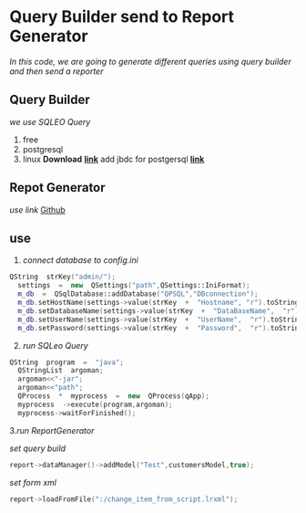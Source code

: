 # Query Builder send to  Report Generator

*In this code, we are going to generate different queries using query builder and then send a reporter*

## Query Builder
*we use SQLEO Query* 
1. free
2. postgresql
3. linux
**Download**
**[link](https://sourceforge.net/projects/sqleo/)**
add jbdc for postgersql
**[link](https://jdbc.postgresql.org/download/postgresql-42.3.4.jar)**

## Repot Generator
 *use link* [Github](https://github.com/HOOSHANKAVOSHBORNA/REPORTGENERATOR)

## use 
1. *connect database to config.ini*

```c++
QString  strKey("admin/");
  settings  =  new  QSettings("path",QSettings::IniFormat);
  m_db  =  QSqlDatabase::addDatabase("QPSQL","DBconnection");
  m_db.setHostName(settings->value(strKey  +  "Hostname", "r").toString());
  m_db.setDatabaseName(settings->value(strKey  +  "DataBaseName",  "r").toString());
  m_db.setUserName(settings->value(strKey  +  "UserName",  "r").toString());
  m_db.setPassword(settings->value(strKey  +  "Password",  "r").toString());
  ```
2. *run SQLeo Query*

```c++
QString  program  =  "java"; 
  QStringList  argoman;
  argoman<<"-jar";
  argoman<<"path";
  QProcess  *  myprocess  =  new  QProcess(qApp);
  myprocess  ->execute(program,argoman);
  myprocess->waitForFinished();
  ```


3.*run ReportGenerator*

*set query build*
```c++
report->dataManager()->addModel("Test",customersModel,true);
```
*set form xml*
```c++
report->loadFromFile(":/change_item_from_script.lrxml");
```

	

